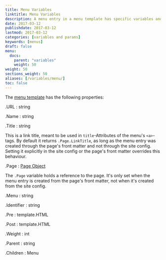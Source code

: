 ```yaml
---
title: Menu Variables
linktitle: Menu Variables
description: A menu entry in a menu template has specific variables and functions to make menu management easier.
date: 2017-03-12
publishdate: 2017-03-12
lastmod: 2017-03-12
categories: [variables and params]
keywords: [menus]
draft: false
menu:
  docs:
    parent: "variables"
    weight: 50
weight: 50
sections_weight: 50
aliases: [/variables/menu/]
toc: false
---
```


The [menu template][] has the following properties:

.URL
: string

.Name
: string

.Title
: string

This is a link title, meant to be used in `title`-Attributes of the menu's `<a>`-tags.
By default it returns `.Page.LinkTitle`, as long as the menu entry was created
through the page's front matter and not through the site config.
Setting it explicitly in the site config or the page's front matter overrides this behaviour.

.Page
: [Page Object](/variables/page/)

The `.Page` variable holds a reference to the page.
It's only set when the menu entry is created from the page's front matter,
not when it's created from the site config.


.Menu
: string

.Identifier
: string

.Pre
: template.HTML

.Post
: template.HTML

.Weight
: int

.Parent
: string

.Children
: Menu

[menu template]: /templates/menu-templates/
